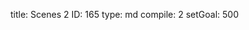 title:          Scenes 2
ID:             165
type:           md
compile:        2
setGoal:        500


